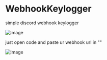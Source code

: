 # WebhookKeylogger
simple discord webhook keylogger

![image](https://user-images.githubusercontent.com/63611146/134623788-3a089e53-d26a-4862-8d48-8e27f11a35b6.png)

just open code and paste ur webhook url in ""

![image](https://user-images.githubusercontent.com/63611146/134623850-7a342957-cc97-48af-be77-666cdaeba151.png)
